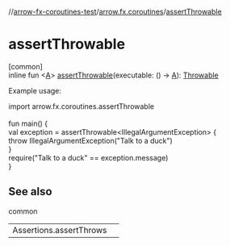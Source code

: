 //[arrow-fx-coroutines-test](../../index.md)/[arrow.fx.coroutines](index.md)/[assertThrowable](assert-throwable.md)

# assertThrowable

[common]\
inline fun &lt;[A](assert-throwable.md)&gt; [assertThrowable](assert-throwable.md)(executable: () -&gt; [A](assert-throwable.md)): [Throwable](https://kotlinlang.org/api/latest/jvm/stdlib/kotlin/-throwable/index.html)

Example usage:

import arrow.fx.coroutines.assertThrowable\
\
fun main() {\
  val exception = assertThrowable&lt;IllegalArgumentException&gt; {\
    throw IllegalArgumentException("Talk to a duck")\
  }\
  require("Talk to a duck" == exception.message)\
}<!--- KNIT example-predef-test-01.kt -->

## See also

common

| | |
|---|---|
| Assertions.assertThrows |  |
